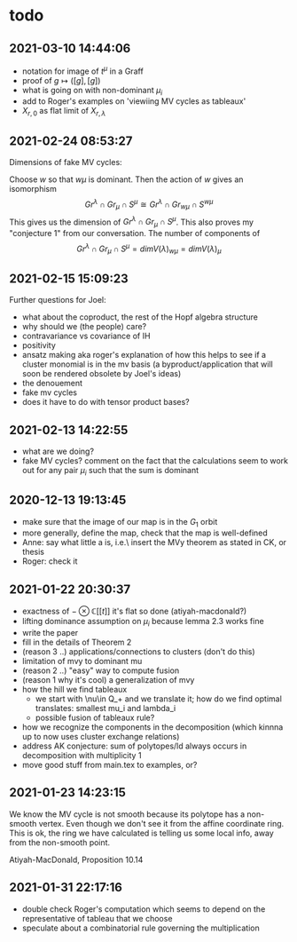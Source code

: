 # todo

## 2021-03-10 14:44:06

- notation for image of $t^\mu$ in a Graff
- proof of $g\mapsto ([g],[g])$
- what is going on with non-dominant $\mu_i$
- add to Roger's examples on 'viewiing MV cycles as tableaux'
- $X_{r,0}$ as flat limit of $X_{r,\lambda}$

## 2021-02-24 08:53:27

Dimensions of fake MV cycles: 

Choose $w$ so that $w \mu$ is dominant.  Then the action of $w$ gives an isomorphism
$$Gr^\lambda \cap Gr_\mu \cap S^\mu \cong Gr^\lambda \cap Gr_{w\mu} \cap S^{w\mu}$$
This gives us the dimension of $Gr^\lambda \cap Gr_\mu \cap S^\mu$.
This also proves my "conjecture 1" from our conversation.  The number
of components of 
$$Gr^\lambda \cap Gr_\mu \cap S^\mu = dim V(\lambda)_{w\mu} = dim V(\lambda)_\mu$$
## 2021-02-15 15:09:23

Further questions for Joel:

- what about the coproduct, the rest of the Hopf algebra structure
- why should we (the people) care? 
- contravariance vs covariance of IH
- positivity 
- ansatz making aka roger's explanation of how this helps to see if a cluster monomial is in the mv basis (a byproduct/application that will soon be rendered obsolete by Joel's ideas)
- the denouement 
- fake mv cycles 
- does it have to do with tensor product bases?

## 2021-02-13 14:22:55

- what are we doing?
- fake MV cycles? comment on the fact that the calculations seem to work out for any pair $\mu_i$ such that the sum is dominant
## 2020-12-13 19:13:45

- make sure that the image of our map is in the $G_1$ orbit
- more generally, define the map, check that the map is well-defined
- Anne: say what little a is, i.e.\ insert the MVy theorem as stated in CK, or thesis
- Roger: check it

## 2021-01-22 20:30:37

- exactness of $-\otimes\mathbb C[[t]]$ it's flat so done (atiyah-macdonald?)
- lifting dominance assumption on $\mu_i$ because lemma 2.3 works fine 
- write the paper
- fill in the details of Theorem 2
- (reason 3 ..) applications/connections to clusters (don't do this)
- limitation of mvy to dominant mu
- (reason 2 ..) "easy" way to compute fusion
- (reason 1 why it's cool) a generalization of mvy 
- how the hill we find tableaux
   - we start with \nu\in Q_+ and we translate it; how do we find optimal translates: smallest mu_i and lambda_i 
   - possible fusion of tableaux rule? 
- how we recognize the components in the decomposition (which kinnna up to now uses cluster exchange relations)
- address AK conjecture: sum of polytopes/ld always occurs in decomposition with multiplicity 1
- move good stuff from main.tex to examples, or?

## 2021-01-23 14:23:15

We know the MV cycle is not smooth because its polytope has a non-smooth vertex. Even though we don't see it from the affine coordinate ring. This is ok, the ring we have calculated is telling us some local info, away from the non-smooth point.

Atiyah-MacDonald, Proposition 10.14

## 2021-01-31 22:17:16

- double check Roger's computation which seems to depend on the representative of tableau that we choose
- speculate about a combinatorial rule governing the multiplication